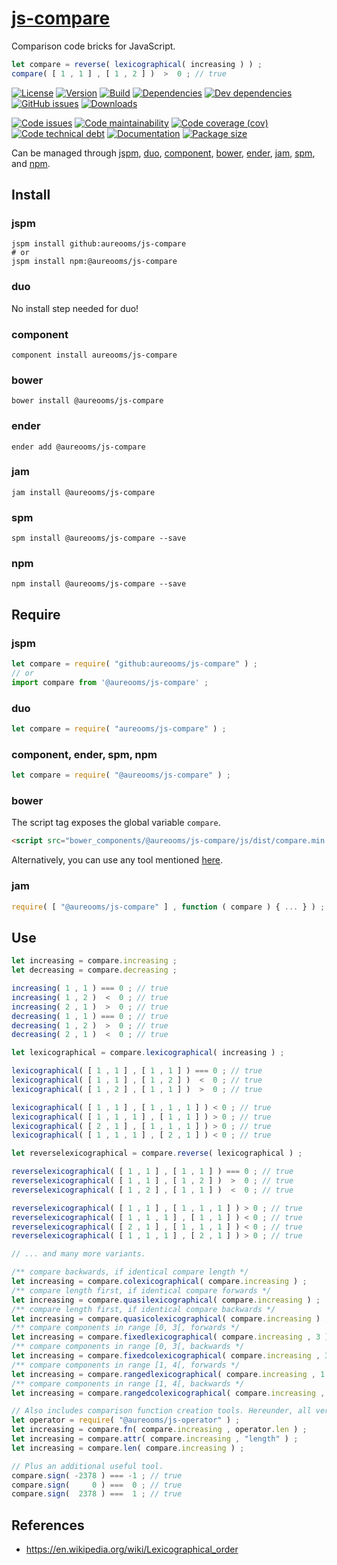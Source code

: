 [js-compare](http://aureooms.github.io/js-compare)
==

Comparison code bricks for JavaScript.

```js
let compare = reverse( lexicographical( increasing ) ) ;
compare( [ 1 , 1 ] , [ 1 , 2 ] )  >  0 ; // true
```

[![License](https://img.shields.io/github/license/aureooms/js-compare.svg)](https://raw.githubusercontent.com/aureooms/js-compare/master/LICENSE)
[![Version](https://img.shields.io/npm/v/@aureooms/js-compare.svg)](https://www.npmjs.org/package/@aureooms/js-compare)
[![Build](https://img.shields.io/travis/aureooms/js-compare/master.svg)](https://travis-ci.org/aureooms/js-compare/branches)
[![Dependencies](https://img.shields.io/david/aureooms/js-compare.svg)](https://david-dm.org/aureooms/js-compare)
[![Dev dependencies](https://img.shields.io/david/dev/aureooms/js-compare.svg)](https://david-dm.org/aureooms/js-compare?type=dev)
[![GitHub issues](https://img.shields.io/github/issues/aureooms/js-compare.svg)](https://github.com/aureooms/js-compare/issues)
[![Downloads](https://img.shields.io/npm/dm/@aureooms/js-compare.svg)](https://www.npmjs.org/package/@aureooms/js-compare)

[![Code issues](https://img.shields.io/codeclimate/issues/aureooms/js-compare.svg)](https://codeclimate.com/github/aureooms/js-compare/issues)
[![Code maintainability](https://img.shields.io/codeclimate/maintainability/aureooms/js-compare.svg)](https://codeclimate.com/github/aureooms/js-compare/trends/churn)
[![Code coverage (cov)](https://img.shields.io/codecov/c/gh/aureooms/js-compare/master.svg)](https://codecov.io/gh/aureooms/js-compare)
[![Code technical debt](https://img.shields.io/codeclimate/tech-debt/aureooms/js-compare.svg)](https://codeclimate.com/github/aureooms/js-compare/trends/technical_debt)
[![Documentation](http://aureooms.github.io/js-compare//badge.svg)](http://aureooms.github.io/js-compare//source.html)
[![Package size](https://img.shields.io/bundlephobia/minzip/@aureooms/js-compare)](https://bundlephobia.com/result?p=@aureooms/js-compare)

Can be managed through [jspm](https://github.com/jspm/jspm-cli),
[duo](https://github.com/duojs/duo),
[component](https://github.com/componentjs/component),
[bower](https://github.com/bower/bower),
[ender](https://github.com/ender-js/Ender),
[jam](https://github.com/caolan/jam),
[spm](https://github.com/spmjs/spm),
and [npm](https://github.com/npm/npm).

## Install

### jspm
```terminal
jspm install github:aureooms/js-compare
# or
jspm install npm:@aureooms/js-compare
```
### duo
No install step needed for duo!

### component
```terminal
component install aureooms/js-compare
```

### bower
```terminal
bower install @aureooms/js-compare
```

### ender
```terminal
ender add @aureooms/js-compare
```

### jam
```terminal
jam install @aureooms/js-compare
```

### spm
```terminal
spm install @aureooms/js-compare --save
```

### npm
```terminal
npm install @aureooms/js-compare --save
```

## Require
### jspm
```js
let compare = require( "github:aureooms/js-compare" ) ;
// or
import compare from '@aureooms/js-compare' ;
```
### duo
```js
let compare = require( "aureooms/js-compare" ) ;
```

### component, ender, spm, npm
```js
let compare = require( "@aureooms/js-compare" ) ;
```

### bower
The script tag exposes the global variable `compare`.
```html
<script src="bower_components/@aureooms/js-compare/js/dist/compare.min.js"></script>
```
Alternatively, you can use any tool mentioned [here](http://bower.io/docs/tools/).

### jam
```js
require( [ "@aureooms/js-compare" ] , function ( compare ) { ... } ) ;
```

## Use

```js
let increasing = compare.increasing ;
let decreasing = compare.decreasing ;

increasing( 1 , 1 ) === 0 ; // true
increasing( 1 , 2 )  <  0 ; // true
increasing( 2 , 1 )  >  0 ; // true
decreasing( 1 , 1 ) === 0 ; // true
decreasing( 1 , 2 )  >  0 ; // true
decreasing( 2 , 1 )  <  0 ; // true

let lexicographical = compare.lexicographical( increasing ) ;

lexicographical( [ 1 , 1 ] , [ 1 , 1 ] ) === 0 ; // true
lexicographical( [ 1 , 1 ] , [ 1 , 2 ] )  <  0 ; // true
lexicographical( [ 1 , 2 ] , [ 1 , 1 ] )  >  0 ; // true

lexicographical( [ 1 , 1 ] , [ 1 , 1 , 1 ] ) < 0 ; // true
lexicographical( [ 1 , 1 , 1 ] , [ 1 , 1 ] ) > 0 ; // true
lexicographical( [ 2 , 1 ] , [ 1 , 1 , 1 ] ) > 0 ; // true
lexicographical( [ 1 , 1 , 1 ] , [ 2 , 1 ] ) < 0 ; // true

let reverselexicographical = compare.reverse( lexicographical ) ;

reverselexicographical( [ 1 , 1 ] , [ 1 , 1 ] ) === 0 ; // true
reverselexicographical( [ 1 , 1 ] , [ 1 , 2 ] )  >  0 ; // true
reverselexicographical( [ 1 , 2 ] , [ 1 , 1 ] )  <  0 ; // true

reverselexicographical( [ 1 , 1 ] , [ 1 , 1 , 1 ] ) > 0 ; // true
reverselexicographical( [ 1 , 1 , 1 ] , [ 1 , 1 ] ) < 0 ; // true
reverselexicographical( [ 2 , 1 ] , [ 1 , 1 , 1 ] ) < 0 ; // true
reverselexicographical( [ 1 , 1 , 1 ] , [ 2 , 1 ] ) > 0 ; // true

// ... and many more variants.

/** compare backwards, if identical compare length */
let increasing = compare.colexicographical( compare.increasing ) ;
/** compare length first, if identical compare forwards */
let increasing = compare.quasilexicographical( compare.increasing ) ;
/** compare length first, if identical compare backwards */
let increasing = compare.quasicolexicographical( compare.increasing ) ;
/** compare components in range [0, 3[, forwards */
let increasing = compare.fixedlexicographical( compare.increasing , 3 ) ;
/** compare components in range [0, 3[, backwards */
let increasing = compare.fixedcolexicographical( compare.increasing , 3 ) ;
/** compare components in range [1, 4[, forwards */
let increasing = compare.rangedlexicographical( compare.increasing , 1 , 4 ) ;
/** compare components in range [1, 4[, backwards */
let increasing = compare.rangedcolexicographical( compare.increasing , 1 , 4 ) ;

// Also includes comparison function creation tools. Hereunder, all versions are equivalent.
let operator = require( "@aureooms/js-operator" ) ;
let increasing = compare.fn( compare.increasing , operator.len ) ;
let increasing = compare.attr( compare.increasing , "length" ) ;
let increasing = compare.len( compare.increasing ) ;

// Plus an additional useful tool.
compare.sign( -2378 ) === -1 ; // true
compare.sign(     0 ) ===  0 ; // true
compare.sign(  2378 ) ===  1 ; // true
```

## References

  - https://en.wikipedia.org/wiki/Lexicographical_order
